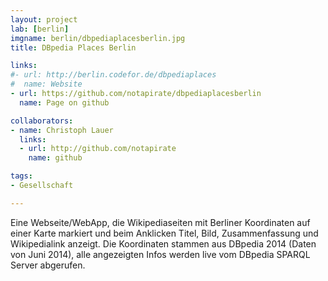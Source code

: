 ```yaml
---
layout: project
lab: [berlin]
imgname: berlin/dbpediaplacesberlin.jpg
title: DBpedia Places Berlin

links:
#- url: http://berlin.codefor.de/dbpediaplaces
#  name: Website
- url: https://github.com/notapirate/dbpediaplacesberlin
  name: Page on github

collaborators:
- name: Christoph Lauer
  links:
  - url: http://github.com/notapirate
    name: github

tags:
- Gesellschaft

---
```


Eine Webseite/WebApp, die Wikipediaseiten mit Berliner Koordinaten auf einer Karte markiert und beim Anklicken Titel, Bild, Zusammenfassung und Wikipedialink anzeigt. Die Koordinaten stammen aus DBpedia 2014 (Daten von Juni 2014), alle angezeigten Infos werden live vom DBpedia SPARQL Server abgerufen.
